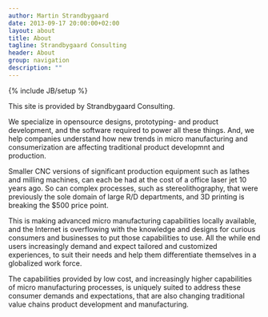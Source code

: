 ```yaml
---
author: Martin Strandbygaard
date: 2013-09-17 20:00:00+02:00
layout: about
title: About
tagline: Strandbygaard Consulting
header: About
group: navigation
description: ""
---
```


{% include JB/setup %}

This site is provided by Strandbygaard Consulting.

We specialize in opensource designs, prototyping- and product development, and the software required to power all these things. And, we help companies understand how new trends in micro manufacturing and consumerization are affecting traditional product developmnt and production. 

Smaller CNC versions of significant production equipment such as lathes and milling machines, can each be had at the cost of a office laser jet 10 years ago. So can complex processes, such as stereolithography, that were previously the sole domain of large R/D departments, and 3D printing is breaking the $500 price point.

This is making advanced micro manufacturing capabilities locally available, and the Internet is overflowing with the knowledge and designs for curious consumers and businesses to put those capabilities to use. All the while end users increasingly demand and expect tailored and customized experiences, to suit their needs and help them differentiate themselves in a globalized work force.

The capabilities provided by low cost, and increasingly higher capabilities of micro manufacturing processes, is uniquely suited to address these consumer demands and expectations, that are also changing traditional value chains product development and manufacturing.